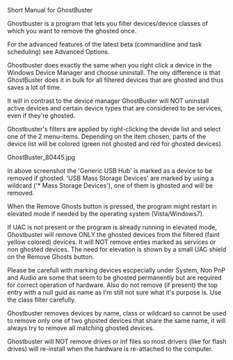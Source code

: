 Short Manual for GhostBuster

Ghostbuster is a program that lets you filter devices/device classes of which you want to remove the ghosted once.

For the advanced features of the latest beta (commandline and task scheduling) see Advanced Options.

Ghostbuster does exactly the same when you right click a device in the Windows Device Manager and choose uninstall. The ony difference is that GhostBuster does it in bulk for all filtered devices that are ghosted and thus saves a lot of time.

It will in contrast to the device manager GhostBuster will NOT uninstall active devices and certain device types that are considered to be services, even if they're ghosted.

Ghostbuster's filters are applied by right-clicking the devide list and select one of the 2 menu-items. Depending on the item chosen, parts of the device list will be colored (green not ghosted and red for ghosted devices).

GhostBuster_80445.jpg

In above screenshot the 'Generic USB Hub' is marked as a device to be removed if ghosted.
'USB Mass Storage Devices' are marked by using a wildcard ('* Mass Storage Devices'),
one of them is ghosted and will be removed.

When the Remove Ghosts button is pressed, the program might restart in elevated mode if needed by the operating system (Vista/Windows7).

If UAC is not present or the program is already running in elevated mode, Ghostbuster will remove ONLY the ghosted devices from the filtered (faint yellow colored) devices. It will NOT remove enties marked as services or non ghosted devices. The need for elevation is shown by a small UAC shield on the Remove Ghosts button.

Please be carefull with marking devices escpecially under System, Non PnP and Audio are some that seem to be ghosted permanently but are required for correct operation of hardware. Also do not remove (if present) the top entry with a null guid as name as I'm still not sure what it's purpose is. Use the class filter carefully.

Ghostbuster removes devices by name, class or wildcard so cannot be used to remove only one of two ghosted devices that share the same name, it will always try to remove all matching ghosted devices.

Ghostbuster will NOT remove drives or inf files so most drivers (like for flash drives) will re-install when the hardware is re-attached to the computer.

